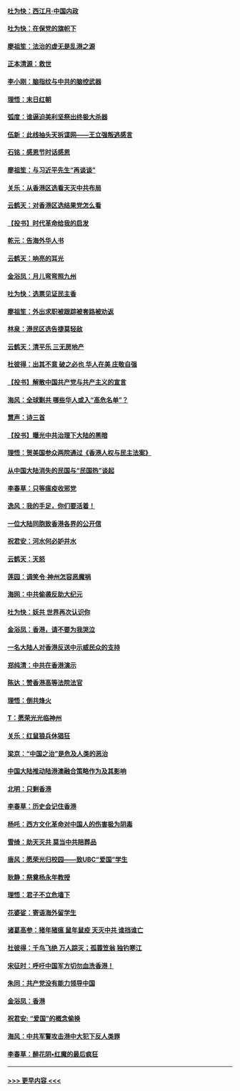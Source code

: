 #### [吐为快：西江月·中国内政](../pages/nsc993/n11692071.md?t=12011355) 
#### [吐为快：在保党的旗帜下](../pages/nsc993/n11691188.md?t=12011355) 
#### [廖祖笙：法治的虚无是乱港之源](../pages/nsc993/n11690605.md?t=12011355) 
#### [正本清源：救世](../pages/nsc993/n11689134.md?t=12011355) 
#### [李小刚：脑指纹与中共的脑控武器](../pages/nsc993/n11688900.md?t=12011355) 
#### [理悟：末日红朝](../pages/nsc993/n11688829.md?t=12011355) 
#### [弧度：谁逼迫美利坚祭出终极大杀器](../pages/nsc993/n11688735.md?t=12011355) 
#### [伍新：此线抽头天拆谍网——王立强叛逃感言](../pages/nsc993/n11687981.md?t=12011355) 
#### [石铭：感恩节时话感恩](../pages/nsc993/n11687568.md?t=12011355) 
#### [廖祖笙：与习近平先生“再谈谈”](../pages/nsc993/n11687005.md?t=12011355) 
#### [关乐：从香港区选看天灭中共布局](../pages/nsc993/n11686647.md?t=12011355) 
#### [云鹤天：对香港区选结果党怎么看](../pages/nsc993/n11686216.md?t=12011355) 
#### [【投书】时代革命给我的启发](../pages/nsc993/n11684287.md?t=12011355) 
#### [乾元：告海外华人书](../pages/nsc993/n11684044.md?t=12011355) 
#### [云鹤天：响亮的耳光](../pages/nsc993/n11684254.md?t=12011355) 
#### [金浴凤：月儿弯弯照九州](../pages/nsc993/n11684231.md?t=12011355) 
#### [吐为快：选票见证民主香](../pages/nsc993/n11684206.md?t=12011355) 
#### [廖祖笙：外出求职被跟踪被套路被劝返](../pages/nsc993/n11683874.md?t=12011355) 
#### [林泉：港民区选告捷莫轻敌](../pages/nsc993/n11683930.md?t=12011355) 
#### [云鹤天：清平乐 三无房地产](../pages/nsc993/n11681521.md?t=12011355) 
#### [杜彼得：出其不意 破之必也 华人在美 庄敬自强](../pages/nsc993/n11679554.md?t=12011355) 
#### [【投书】解散中国共产党与共产主义的宣言](../pages/nsc993/n11679177.md?t=12011355) 
#### [海风：全球剿共 哪些华人或入“高危名单”？](../pages/nsc993/n11678617.md?t=12011355) 
#### [慧声：诗三首](../pages/nsc993/n11678848.md?t=12011355) 
#### [【投书】曝光中共治理下大陆的黑暗](../pages/nsc993/n11678674.md?t=12011355) 
#### [理悟：贺美国参众两院通过《香港人权与民主法案》](../pages/nsc993/n11678104.md?t=12011355) 
#### [从中国大陆消失的民国与“民国热”谈起](../pages/nsc993/n11678075.md?t=12011355) 
#### [李春草：只等瘟疫收邪党](../pages/nsc993/n11677308.md?t=12011355) 
#### [逸风：我的手足，你们要活着！](../pages/nsc993/n11676352.md?t=12011355) 
#### [一位大陆同胞致香港各界的公开信](../pages/nsc993/n11675761.md?t=12011355) 
#### [祝君安：河水何必妒井水](../pages/nsc993/n11675746.md?t=12011355) 
#### [云鹤天：天怒](../pages/nsc993/n11675718.md?t=12011355) 
#### [莲园：调笑令‧神州怎容恶魔祸](../pages/nsc993/n11675648.md?t=12011355) 
#### [海网：中共偷袭反助大纪元](../pages/nsc993/n11673515.md?t=12011355) 
#### [吐为快：妖共 世界再次认识你](../pages/nsc993/n11673506.md?t=12011355) 
#### [金浴凤：香港，请不要为我哭泣](../pages/nsc993/n11673248.md?t=12011355) 
#### [一名大陆人对香港反送中示威民众的支持](../pages/nsc993/n11672615.md?t=12011355) 
#### [郑纯清：中共在香港演示](../pages/nsc993/n11670539.md?t=12011355) 
#### [陈达：赞香港高等法院法官](../pages/nsc993/n11669542.md?t=12011355) 
#### [理悟：倒共烽火](../pages/nsc993/n11668844.md?t=12011355) 
#### [T：愿荣光光临神州](../pages/nsc993/n11668421.md?t=12011355) 
#### [关乐：红鼠狼兵休猖狂](../pages/nsc993/n11668378.md?t=12011355) 
#### [梁京：“中国之治”是危及人类的恶治](../pages/nsc993/n11668328.md?t=12011355) 
#### [中国大陆推动陆港澳融合策略作为及其影响](../pages/nsc993/n11668157.md?t=12011355) 
#### [北明：只剩香港](../pages/nsc993/n11668002.md?t=12011355) 
#### [李春草：历史会记住香港](../pages/nsc993/n11667927.md?t=12011355) 
#### [杨吒：西方文化革命对中国人的伤害极为阴毒](../pages/nsc993/n11664521.md?t=12011355) 
#### [雪绮：助天灭共 莫当中共陪葬品](../pages/nsc993/n11662650.md?t=12011355) 
#### [唐风：愿荣光归校园——致UBC“爱国”学生](../pages/nsc993/n11662194.md?t=12011355) 
#### [耿静：祭奠杨永年教授](../pages/nsc993/n11662514.md?t=12011355) 
#### [理悟：君子不立危墙下](../pages/nsc993/n11662172.md?t=12011355) 
#### [花婆娑：寄语海外留学生](../pages/nsc993/n11662121.md?t=12011355) 
#### [诸葛高参：猪年猪瘟 鼠年鼠疫 天灭中共 谁挡谁亡](../pages/nsc993/n11661980.md?t=12011355) 
#### [杜彼得：千鸟飞绝 万人踪灭；孤蓑笠翁 独钓寒江](../pages/nsc993/n11661170.md?t=12011355) 
#### [宋征时：呼吁中国军方切勿血洗香港！](../pages/nsc993/n11415318.md?t=12011355) 
#### [朱同：共产党没有能力领导中国](../pages/nsc993/n11660421.md?t=12011355) 
#### [金浴凤：香港](../pages/nsc993/n11660419.md?t=12011355) 
#### [祝君安: “爱国”的概念偷换](../pages/nsc993/n11659706.md?t=12011355) 
#### [海风：中共军警攻击港中大犯下反人类罪](../pages/nsc993/n11659632.md?t=12011355) 
#### [李春草：醉花阴•红魔的最后疯狂](../pages/nsc993/n11659287.md?t=12011355) 

----
#### [ >>> 更早内容 <<< ](../indexes/nsc993-earlier.md)
